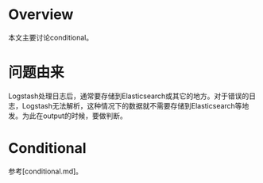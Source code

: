 # Overview

本文主要讨论conditional。

# 问题由来

Logstash处理日志后，通常要存储到Elasticsearch或其它的地方。对于错误的日志，Logstash无法解析，这种情况下的数据就不需要存储到Elasticsearch等地发。为此在output的时候，要做判断。

# Conditional

参考[conditional.md]。

